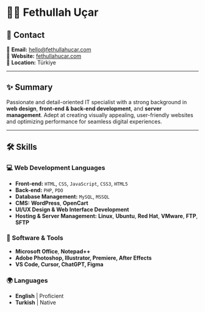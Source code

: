 # 👨‍💻 Fethullah Uçar

## 📱 Contact
📧 **Email:** [hello@fethullahucar.com](mailto:hello@fethullahucar.com)  
🔗 **Website:** [fethullahucar.com](https://fethullahucar.com)  
📍 **Location:** Türkiye  

---

## ✨ Summary
Passionate and detail-oriented IT specialist with a strong background in **web design**, **front-end & back-end development**, and **server management**. Adept at creating visually appealing, user-friendly websites and optimizing performance for seamless digital experiences.

---

## 🛠️ Skills

### 💻 Web Development Languages  
- **Front-end:** `HTML`, `CSS`, `JavaScript`, `CSS3`, `HTML5`
- **Back-end:** `PHP`, `PDO`
- **Database Management:** `MySQL`, `MSSQL`
- **CMS:** **WordPress**, **OpenCart**
- **UI/UX Design & Web Interface Development**
- **Hosting & Server Management:** **Linux**, **Ubuntu**, **Red Hat**, **VMware**, **FTP**, **SFTP**

### 🔧 Software & Tools  
- **Microsoft Office**, **Notepad++**  
- **Adobe Photoshop, Illustrator, Premiere, After Effects**  
- **VS Code, Cursor, ChatGPT, Figma**  

### 🌍 Languages  
- **English** | Proficient  
- **Turkish** | Native  
